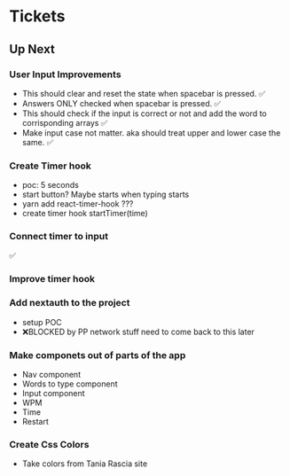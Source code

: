 # Tickets

## Up Next

### User Input Improvements
- This should clear and reset the state when spacebar is pressed. ✅
- Answers ONLY checked when spacebar is pressed. ✅
- This should check if the input is correct or not and add the word to corrisponding arrays ✅
- Make input case not matter. aka should treat upper and lower case the same. ✅

### Create Timer hook

- poc: 5 seconds
- start button? Maybe starts when typing starts
- yarn add react-timer-hook ???
- create timer hook startTimer(time)

### Connect timer to input
✅

### Improve timer hook

### Add nextauth to the project
- setup POC
- ❌BLOCKED by PP network stuff need to come back to this later

### Make componets out of parts of the app

- Nav component
- Words to type component
- Input component
- WPM
- Time 
- Restart

### Create Css Colors

- Take colors from Tania Rascia site